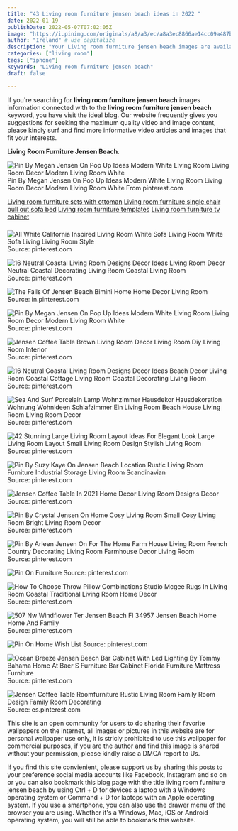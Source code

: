 ```yaml
---
title: "43 Living room furniture jensen beach ideas in 2022 "
date: 2022-01-19
publishDate: 2022-05-07T07:02:05Z
image: "https://i.pinimg.com/originals/a8/a3/ec/a8a3ec8866ae14cc09a487b352e2191f.jpg"
author: "Ireland" # use capitalize
description: "Your Living room furniture jensen beach images are available in this site. Living room furniture jensen beach are a topic that is being searched for and liked by netizens now. You can Download the Living room furniture jensen beach files here. Get all royalty-free vectors."
categories: ["living room"]
tags: ["iphone"]
keywords: "Living room furniture jensen beach"
draft: false

---
```


If you're searching for **living room furniture jensen beach** images information connected with to the **living room furniture jensen beach** keyword, you have visit the ideal  blog.  Our website frequently  gives you  suggestions  for seeking  the maximum  quality video and image  content, please kindly surf and find more informative video articles and images  that fit your interests.

**Living Room Furniture Jensen Beach**. 

![Pin By Megan Jensen On Pop Up Ideas Modern White Living Room Living Room Decor Modern Living Room White](https://i.pinimg.com/originals/06/ed/8f/06ed8f194b0d823bcc84f1eb2af98f17.jpg "Pin By Megan Jensen On Pop Up Ideas Modern White Living Room Living Room Decor Modern Living Room White")
Pin By Megan Jensen On Pop Up Ideas Modern White Living Room Living Room Decor Modern Living Room White From pinterest.com

[Living room furniture sets with ottoman](/living-room-furniture-sets-with-ottoman/)
[Living room furniture single chair pull out sofa bed](/living-room-furniture-single-chair-pull-out-sofa-bed/)
[Living room furniture templates](/living-room-furniture-templates/)
[Living room furniture tv cabinet](/living-room-furniture-tv-cabinet/)



### 

 


![All White California Inspired Living Room White Sofa Living Room White Sofa Living Living Room Style](https://i.pinimg.com/736x/bf/b1/a7/bfb1a7369194e4515bb0a54cbc785c2a.jpg "All White California Inspired Living Room White Sofa Living Room White Sofa Living Living Room Style")
Source: pinterest.com

 

![16 Neutral Coastal Living Room Designs Decor Ideas Living Room Decor Neutral Coastal Decorating Living Room Coastal Living Room](https://i.pinimg.com/564x/14/35/3f/14353fabefe9e9de6d04bc47118fe727.jpg "16 Neutral Coastal Living Room Designs Decor Ideas Living Room Decor Neutral Coastal Decorating Living Room Coastal Living Room")
Source: pinterest.com

 

![The Falls Of Jensen Beach Bimini Home Home Decor Living Room](https://i.pinimg.com/originals/e7/3b/1c/e73b1c2bdc703811d53ba804480cf1e6.png "The Falls Of Jensen Beach Bimini Home Home Decor Living Room")
Source: in.pinterest.com

 

![Pin By Megan Jensen On Pop Up Ideas Modern White Living Room Living Room Decor Modern Living Room White](https://i.pinimg.com/originals/06/ed/8f/06ed8f194b0d823bcc84f1eb2af98f17.jpg "Pin By Megan Jensen On Pop Up Ideas Modern White Living Room Living Room Decor Modern Living Room White")
Source: pinterest.com

 

![Jensen Coffee Table Brown Living Room Decor Living Room Diy Living Room Interior](https://i.pinimg.com/originals/23/71/ea/2371ea32b28e49bf6dd8853d98025c5c.jpg "Jensen Coffee Table Brown Living Room Decor Living Room Diy Living Room Interior")
Source: pinterest.com

 

![16 Neutral Coastal Living Room Designs Decor Ideas Beach Decor Living Room Coastal Cottage Living Room Coastal Decorating Living Room](https://i.pinimg.com/564x/f6/8c/a8/f68ca8c564ed1cafb7e2f45c933b980d.jpg "16 Neutral Coastal Living Room Designs Decor Ideas Beach Decor Living Room Coastal Cottage Living Room Coastal Decorating Living Room")
Source: pinterest.com

 

![Sea And Surf Porcelain Lamp Wohnzimmer Hausdekor Hausdekoration Wohnung Wohnideen Schlafzimmer Ein Living Room Beach House Living Room Living Room Decor](https://i.pinimg.com/originals/6e/49/24/6e4924331c97062fd5ef066db5117df7.jpg "Sea And Surf Porcelain Lamp Wohnzimmer Hausdekor Hausdekoration Wohnung Wohnideen Schlafzimmer Ein Living Room Beach House Living Room Living Room Decor")
Source: pinterest.com

 

![42 Stunning Large Living Room Layout Ideas For Elegant Look Large Living Room Layout Small Living Room Design Stylish Living Room](https://i.pinimg.com/736x/75/20/f0/7520f09db958e4478d851e2b7ee45542.jpg "42 Stunning Large Living Room Layout Ideas For Elegant Look Large Living Room Layout Small Living Room Design Stylish Living Room")
Source: pinterest.com

 

![Pin By Suzy Kaye On Jensen Beach Location Rustic Living Room Furniture Industrial Storage Living Room Scandinavian](https://i.pinimg.com/474x/86/4a/53/864a534f13e1d1f2a0c7a9979a066542.jpg "Pin By Suzy Kaye On Jensen Beach Location Rustic Living Room Furniture Industrial Storage Living Room Scandinavian")
Source: pinterest.com

 

![Jensen Coffee Table In 2021 Home Decor Living Room Designs Decor](https://i.pinimg.com/736x/3d/3c/b6/3d3cb63935058f9edda1a3f8d285f4c8.jpg "Jensen Coffee Table In 2021 Home Decor Living Room Designs Decor")
Source: pinterest.com

 

![Pin By Crystal Jensen On Home Cosy Living Room Small Cosy Living Room Bright Living Room Decor](https://i.pinimg.com/originals/e6/80/99/e6809924f2b6160f5e988950fcab618c.jpg "Pin By Crystal Jensen On Home Cosy Living Room Small Cosy Living Room Bright Living Room Decor")
Source: pinterest.com

 

![Pin By Arleen Jensen On For The Home Farm House Living Room French Country Decorating Living Room Farmhouse Decor Living Room](https://i.pinimg.com/originals/9f/08/95/9f0895bf380ba3333a06bd194251e709.jpg "Pin By Arleen Jensen On For The Home Farm House Living Room French Country Decorating Living Room Farmhouse Decor Living Room")
Source: pinterest.com

 

![Pin On Furniture](https://i.pinimg.com/originals/94/d6/9b/94d69bb381f2b003ff73f3426ff16cbf.jpg "Pin On Furniture")
Source: pinterest.com

 

![How To Choose Throw Pillow Combinations Studio Mcgee Rugs In Living Room Coastal Traditional Living Room Home Decor](https://i.pinimg.com/736x/1d/9b/7d/1d9b7dcd1b6f98a4b553a566f7041fa1.jpg "How To Choose Throw Pillow Combinations Studio Mcgee Rugs In Living Room Coastal Traditional Living Room Home Decor")
Source: pinterest.com

 

![507 Nw Windflower Ter Jensen Beach Fl 34957 Jensen Beach Home Home And Family](https://i.pinimg.com/736x/47/4d/cd/474dcd7c7d7375bb0d6306e96b75be91.jpg "507 Nw Windflower Ter Jensen Beach Fl 34957 Jensen Beach Home Home And Family")
Source: pinterest.com

 

![Pin On Home Wish List](https://i.pinimg.com/originals/34/00/31/340031e9d4857b355be58e577b022ce9.jpg "Pin On Home Wish List")
Source: pinterest.com

 

![Ocean Breeze Jensen Beach Bar Cabinet With Led Lighting By Tommy Bahama Home At Baer S Furniture Bar Cabinet Florida Furniture Mattress Furniture](https://i.pinimg.com/originals/a1/59/1e/a1591e125722ad3c599d82485f4d93da.jpg "Ocean Breeze Jensen Beach Bar Cabinet With Led Lighting By Tommy Bahama Home At Baer S Furniture Bar Cabinet Florida Furniture Mattress Furniture")
Source: pinterest.com

 

![Jensen Coffee Table Roomfurniture Rustic Living Room Family Room Design Family Room Decorating](https://i.pinimg.com/originals/a8/a3/ec/a8a3ec8866ae14cc09a487b352e2191f.jpg "Jensen Coffee Table Roomfurniture Rustic Living Room Family Room Design Family Room Decorating")
Source: es.pinterest.com

 

This site is an open community for users to do sharing their favorite wallpapers on the internet, all images or pictures in this website are for personal wallpaper use only, it is stricly prohibited to use this wallpaper for commercial purposes, if you are the author and find this image is shared without your permission, please kindly raise a DMCA report to Us.

If you find this site convienient, please support us by sharing this posts to your preference social media accounts like Facebook, Instagram and so on or you can also bookmark this blog page with the title living room furniture jensen beach by using Ctrl + D for devices a laptop with a Windows operating system or Command + D for laptops with an Apple operating system. If you use a smartphone, you can also use the drawer menu of the browser you are using. Whether it's a Windows, Mac, iOS or Android operating system, you will still be able to bookmark this website.
